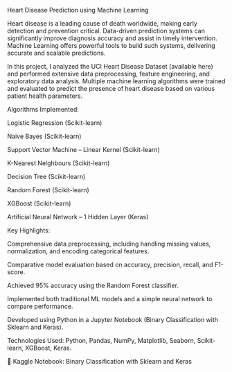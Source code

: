 Heart Disease Prediction using Machine Learning

Heart disease is a leading cause of death worldwide, making early detection and prevention critical. Data-driven prediction systems can significantly improve diagnosis accuracy and assist in timely intervention. Machine Learning offers powerful tools to build such systems, delivering accurate and scalable predictions.

In this project, I analyzed the UCI Heart Disease Dataset (available here) and performed extensive data preprocessing, feature engineering, and exploratory data analysis. Multiple machine learning algorithms were trained and evaluated to predict the presence of heart disease based on various patient health parameters.

Algorithms Implemented:

Logistic Regression (Scikit-learn)

Naive Bayes (Scikit-learn)

Support Vector Machine – Linear Kernel (Scikit-learn)

K-Nearest Neighbours (Scikit-learn)

Decision Tree (Scikit-learn)

Random Forest (Scikit-learn)

XGBoost (Scikit-learn)

Artificial Neural Network – 1 Hidden Layer (Keras)

Key Highlights:

Comprehensive data preprocessing, including handling missing values, normalization, and encoding categorical features.

Comparative model evaluation based on accuracy, precision, recall, and F1-score.

Achieved 95% accuracy using the Random Forest classifier.

Implemented both traditional ML models and a simple neural network to compare performance.

Developed using Python in a Jupyter Notebook (Binary Classification with Sklearn and Keras).

Technologies Used: Python, Pandas, NumPy, Matplotlib, Seaborn, Scikit-learn, XGBoost, Keras.

🔗 Kaggle Notebook: Binary Classification with Sklearn and Keras
